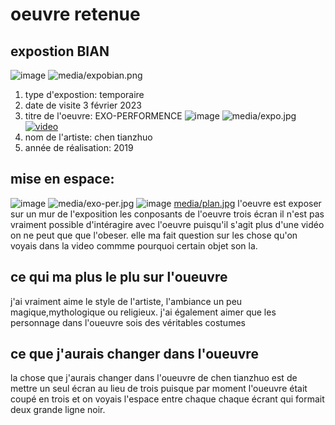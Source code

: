 # oeuvre retenue

  ## expostion BIAN 
  ![image](https://user-images.githubusercontent.com/124070431/221646345-c31a24a9-cc29-48a4-9aa3-7756c40095c7.png)
![media/expobian.png](media/GitHub_selection_fichier_image.png)
1. type d'expostion: temporaire
2. date de visite 3 février 2023
3. titre de l'oeuvre: EXO-PERFORMENCE
![image](https://user-images.githubusercontent.com/124070431/221646877-3898aaf6-d9ca-4f88-8af4-20568428c770.png)
![media/expo.jpg](media/GitHub_selection_fichier_image.png)
[![ video](http://img.youtube.com/nPgtnbH7UHo&t=2s/0.jpg)](http://www.youtube.com/watch?v=nPgtnbH7UHo&t=2s)
4. nom de l'artiste: chen tianzhuo
5. année de réalisation: 2019
  ## mise en espace:
 ![image](https://user-images.githubusercontent.com/124070431/221648355-2113c0ab-a339-4912-9d47-05e1888f00a9.png)
![media/exo-per.jpg](media/GitHub_selection_fichier_image.png)
![image](https://user-images.githubusercontent.com/124070431/221681556-75a29aa3-f2a5-4649-8402-a230625a2225.png)
[media/plan.jpg](media/GitHub_selection_fichier_image.png)
  l'oeuvre est exposer sur un mur de l'exposition
 les conposants de l'oeuvre trois écran
 il n'est pas vraiment possible d'intéragire avec l'oeuvre puisqu'il s'agit plus d'une vidéo on ne peut que que l'obeser. elle ma fait question sur les chose qu'on voyais dans la video commme pourquoi certain objet son la.

 ## ce qui ma plus le plu sur l'oueuvre 
 j'ai vraiment aime le style de l'artiste, l'ambiance un peu magique,mythologique ou religieux.
 j'ai également aimer que les personnage dans l'oueuvre sois des véritables costumes

 ## ce que j'aurais changer dans l'oueuvre
  la chose que j'aurais changer dans l'oueuvre de chen tianzhuo est de mettre un seul écran au lieu de trois puisque par moment l'oueuvre était coupé en trois et on voyais l'espace entre chaque chaque écrant qui formait deux grande ligne noir.
